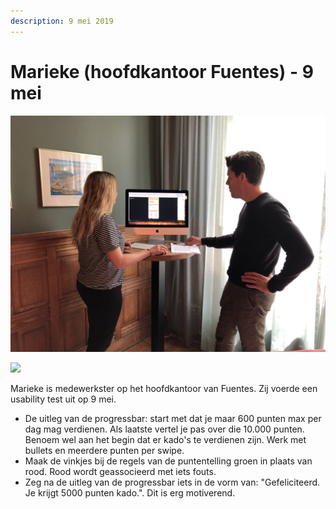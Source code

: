 ```yaml
---
description: 9 mei 2019
---
```


# Marieke \(hoofdkantoor Fuentes\) - 9 mei

![](../../.gitbook/assets/img_0888.jpg)

![](../../.gitbook/assets/image.png)

Marieke is medewerkster op het hoofdkantoor van Fuentes. Zij voerde een usability test uit op 9 mei. 

* De uitleg van de progressbar: start met dat je maar 600 punten max per dag mag verdienen. Als laatste vertel je pas over die 10.000 punten. Benoem wel aan het begin dat er kado's te verdienen zijn. Werk met bullets en meerdere punten per swipe. 
* Maak de vinkjes bij de regels van de puntentelling groen in plaats van rood. Rood wordt geassocieerd met iets fouts.
* Zeg na de uitleg van de progressbar iets in de vorm van: "Gefeliciteerd. Je krijgt 5000 punten kado.". Dit is erg motiverend.

